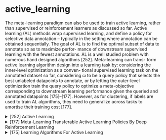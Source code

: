 # active_learning
The meta-learning paradigm can also be used to train active learning, rather than supervised or reinforcement learners as discussed so far. Active learning (AL) methods wrap supervised learning, and define a policy for selective data annotation – typically in the setting where annotation can be obtained sequentially. The goal of AL is to find the optimal subset of data to annotate so as to maximize perfor- mance of downstream supervised learning with the fewest annotations. AL is a well studied problem with numerous
hand designed algorithms [252]. Meta-learning can trans- form active learning algorithm design into a learning task by: considering the inner-level optimization as a conven- tional supervised learning task on the annotated dataset so far, considering ω to be a query policy that selects the best unlabeled datapoints to annotate, or by letting the outer-level optimization train the query policy to optimize a meta-objective corresponding to downstream learning performance given the queried and annotated datapoints [175]–[177]. However, as for clustering, if labels are used to train AL algorithms, they need to generalize across tasks to amortise their training cost [177].
<!-- REFERENCE -->


<details>
<summary>[252] Active Learning</summary>
<br>
<!-- (active_learning.md) -->

# active_learning.md

<!-- REFERENCE -->


[Active Learning](../papers/active_learning.md)

</details>



<details>
<summary>[177] Meta-Learning Transferable Active Learning Policies By Deep Reinforcement Learning</summary>
<br>
<!-- (meta_learning_transferable_active_learning_policies_by_deep_reinforcement_learning.md) -->

# meta_learning_transferable_active_learning_policies_by_deep_reinforcement_learning.md

<!-- REFERENCE -->


[Meta-Learning Transferable Active Learning Policies By Deep Reinforcement Learning](../papers/meta_learning_transferable_active_learning_policies_by_deep_reinforcement_learning.md)

</details>



<details>
<summary>[175] Learning Algorithms For Active Learning</summary>
<br>
<!-- (learning_algorithms_for_active_learning.md) -->

# learning_algorithms_for_active_learning.md

<!-- REFERENCE -->


[Learning Algorithms For Active Learning](../papers/learning_algorithms_for_active_learning.md)

</details>

